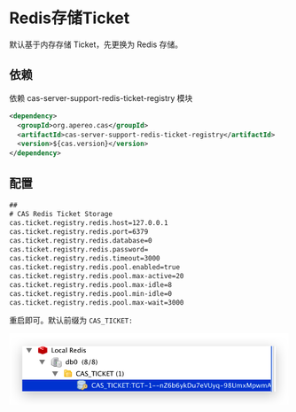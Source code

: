 # Redis存储Ticket

默认基于内存存储 Ticket，先更换为 Redis 存储。

## 依赖

依赖 cas-server-support-redis-ticket-registry 模块

```xml
<dependency>
  <groupId>org.apereo.cas</groupId>
  <artifactId>cas-server-support-redis-ticket-registry</artifactId>
  <version>${cas.version}</version>
</dependency>
```

## 配置

```properties
##
# CAS Redis Ticket Storage
cas.ticket.registry.redis.host=127.0.0.1
cas.ticket.registry.redis.port=6379
cas.ticket.registry.redis.database=0
cas.ticket.registry.redis.password=
cas.ticket.registry.redis.timeout=3000
cas.ticket.registry.redis.pool.enabled=true
cas.ticket.registry.redis.pool.max-active=20
cas.ticket.registry.redis.pool.max-idle=8
cas.ticket.registry.redis.pool.min-idle=0
cas.ticket.registry.redis.pool.max-wait=3000
```

重启即可。默认前缀为 `CAS_TICKET:`

![image-20210125123446702](docs/Redis存储Ticket/image-20210125123446702.png)
